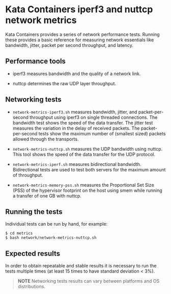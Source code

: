 # Kata Containers iperf3 and nuttcp network metrics

Kata Containers provides a series of network performance tests. Running these provides
a basic reference for measuring  network essentials like bandwidth, jitter,
packet per second throughput, and latency.

## Performance tools

- iperf3 measures bandwidth and the quality of a network link.

- nuttcp determines the raw UDP layer throughput.

## Networking tests

- `network-metrics-iperf3.sh` measures bandwidth, jitter,
and packet-per-second throughput using iperf3 on single threaded connections. The
bandwidth test shows the speed of the data transfer. The jitter test measures the
variation in the delay of received packets. The packet-per-second tests show the
maximum number of (smallest sized) packets allowed through the transports.

- `network-metrics-nuttcp.sh` measures the UDP bandwidth using nuttcp. This tool
shows the speed of the data transfer for the UDP protocol.

- `network-metrics-iperf.sh` measures bidirectional bandwidth. Bidirectional tests
are used to test both servers for the maximum amount of throughput.
 
- `network-metrics-memory-pss.sh` measures the Proportional Set Size (PSS) of the hypervisor footprint on the host using smem
while running a transfer of one GB with nuttcp.

## Running the tests

Individual tests can be run by hand, for example:

```
$ cd metrics
$ bash network/network-metrics-nuttcp.sh
```

## Expected results

In order to obtain repeatable and stable results it is necessary to run the
tests multiple times (at least 15 times to have standard deviation < 3%).

> **NOTE** Networking tests results can vary between platforms and OS
> distributions.
